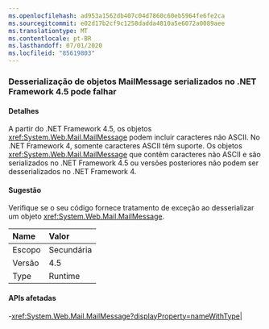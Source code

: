 ```yaml
---
ms.openlocfilehash: ad953a1562db407c04d7860c60eb5964fe6fe2ca
ms.sourcegitcommit: e02d17b2cf9c1258dadda4810a5e6072a0089aee
ms.translationtype: MT
ms.contentlocale: pt-BR
ms.lasthandoff: 07/01/2020
ms.locfileid: "85619803"
---
```

### <a name="deserialization-of-mailmessage-objects-serialized-under-the-net-framework-45-may-fail"></a>Desserialização de objetos MailMessage serializados no .NET Framework 4.5 pode falhar

#### <a name="details"></a>Detalhes

A partir do .NET Framework 4.5, os objetos <xref:System.Web.Mail.MailMessage> podem incluir caracteres não ASCII. No .NET Framework 4, somente caracteres ASCII têm suporte. Os objetos <xref:System.Web.Mail.MailMessage> que contêm caracteres não ASCII e são serializados no .NET Framework 4.5 ou versões posteriores não podem ser desserializados no .NET Framework 4.

#### <a name="suggestion"></a>Sugestão

Verifique se o seu código fornece tratamento de exceção ao desserializar um objeto <xref:System.Web.Mail.MailMessage>.

| Name    | Valor       |
|:--------|:------------|
| Escopo   |Secundária|
|Versão|4.5|
|Type|Runtime

#### <a name="affected-apis"></a>APIs afetadas

-<xref:System.Web.Mail.MailMessage?displayProperty=nameWithType></li></ul>|
